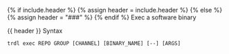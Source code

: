 {% if include.header %}
{% assign header = include.header %}
{% else %}
{% assign header = "###" %}
{% endif %}
Exec a software binary

{{ header }} Syntax

```shell
trdl exec REPO GROUP [CHANNEL] [BINARY_NAME] [--] [ARGS]
```

